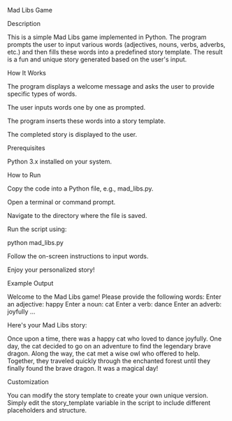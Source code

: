 Mad Libs Game

Description

This is a simple Mad Libs game implemented in Python. The program prompts the user to input various words (adjectives, nouns, verbs, adverbs, etc.) and then fills these words into a predefined story template. The result is a fun and unique story generated based on the user's input.

How It Works

The program displays a welcome message and asks the user to provide specific types of words.

The user inputs words one by one as prompted.

The program inserts these words into a story template.

The completed story is displayed to the user.

Prerequisites

Python 3.x installed on your system.

How to Run

Copy the code into a Python file, e.g., mad_libs.py.

Open a terminal or command prompt.

Navigate to the directory where the file is saved.

Run the script using:

python mad_libs.py

Follow the on-screen instructions to input words.

Enjoy your personalized story!

Example Output

Welcome to the Mad Libs game! Please provide the following words:
Enter an adjective: happy
Enter a noun: cat
Enter a verb: dance
Enter an adverb: joyfully
...

Here's your Mad Libs story:

Once upon a time, there was a happy cat who loved to dance joyfully. 
One day, the cat decided to go on an adventure to find the legendary brave dragon. 
Along the way, the cat met a wise owl who offered to help. 
Together, they traveled quickly through the enchanted forest until they finally found the brave dragon. 
It was a magical day!

Customization

You can modify the story template to create your own unique version. Simply edit the story_template variable in the script to include different placeholders and structure.
